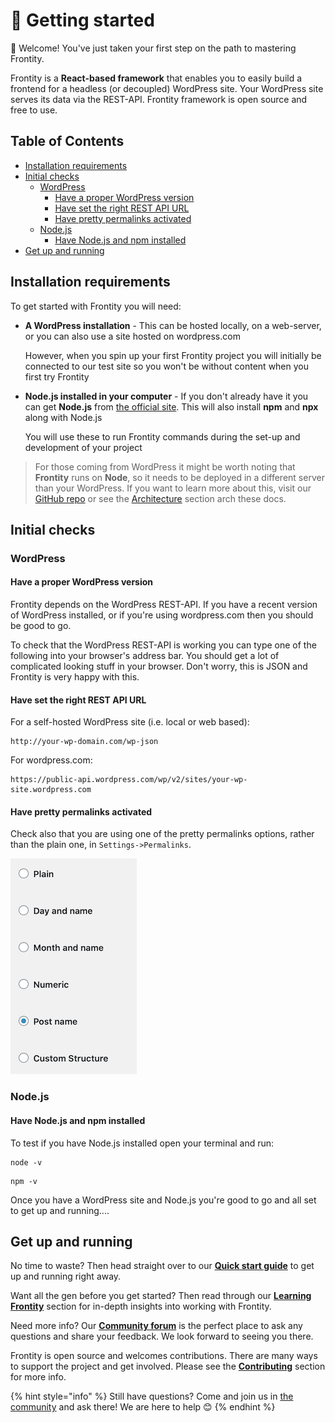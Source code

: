 # 🚀 Getting started

👋 Welcome! You've just taken your first step on the path to mastering Frontity.

Frontity is a **React-based framework** that enables you to easily build a frontend for a headless (or decoupled) WordPress site. Your WordPress site serves its data via the REST-API. Frontity framework is open source and free to use.

## Table of Contents

<!-- toc -->

- [Installation requirements](#installation-requirements)
- [Initial checks](#initial-checks)
  * [WordPress](#wordpress)
    + [Have a proper WordPress version](#have-a-proper-wordpress-version)
    + [Have set the right REST API URL](#have-set-the-right-rest-api-url)
    + [Have pretty permalinks activated](#have-pretty-permalinks-activated)
  * [Node.js](#nodejs)
    + [Have Node.js and npm installed](#have-nodejs-and-npm-installed)
- [Get up and running](#get-up-and-running)

<!-- tocstop -->

## Installation requirements

To get started with Frontity you will need:

* **A WordPress installation** - This can be hosted locally, on a web-server, or you can also use a site hosted on wordpress.com

  However, when you spin up your first Frontity project you will initially be connected to our test site so you won't be without content when you first try Frontity

* **Node.js installed in your computer** - If you don't already have it you can get **Node.js** from [the official site](https://nodejs.org/). This will also install **npm** and **npx** along with Node.js

  You will use these to run Frontity commands during the set-up and development of your project

> For those coming from WordPress it might be worth noting that **Frontity** runs on **Node**, so it needs to be deployed in a different server than your WordPress. If you want to learn more about this, visit our [GitHub repo](https://github.com/frontity/frontity#why-a-different-nodejs-server) or see the [Architecture](./) section arch these docs.

## Initial checks

### WordPress

#### Have a proper WordPress version

Frontity depends on the WordPress REST-API. If you have a recent version of WordPress installed, or if you're using wordpress.com then you should be good to go.

To check that the WordPress REST-API is working you can type one of the following into your browser's address bar. You should get a lot of complicated looking stuff in your browser. Don't worry, this is JSON and Frontity is very happy with this.

#### Have set the right REST API URL

For a self-hosted WordPress site (i.e. local or web based):

```text
http://your-wp-domain.com/wp-json
```

For wordpress.com:

```text
https://public-api.wordpress.com/wp/v2/sites/your-wp-site.wordpress.com
```

#### Have pretty permalinks activated

Check also that you are using one of the pretty permalinks options, rather than the plain one, in `Settings->Permalinks`.

![](../.gitbook/assets/wordpress-permalink-setting.png)


### Node.js

#### Have Node.js and npm installed

To test if you have Node.js installed open your terminal and run:

```text
node -v
```

```text
npm -v
```

Once you have a WordPress site and Node.js you're good to go and all set to get up and running....

## Get up and running

No time to waste? Then head straight over to our [**Quick start guide**](quick-start-guide.md) to get up and running right away.

Want all the gen before you get started? Then read through our [**Learning Frontity**](../learning-frontity/) section for in-depth insights into working with Frontity.

Need more info? Our [**Community forum**](https://community.frontity.org/) is the perfect place to ask any questions and share your feedback. We look forward to seeing you there.

Frontity is open source and welcomes contributions. There are many ways to support the project and get involved. Please see the [**Contributing**](../contributing/) section for more info.

{% hint style="info" %}
Still have questions? Come and join us in [the community](https://community.frontity.org/) and ask there! We are here to help 😊
{% endhint %}

